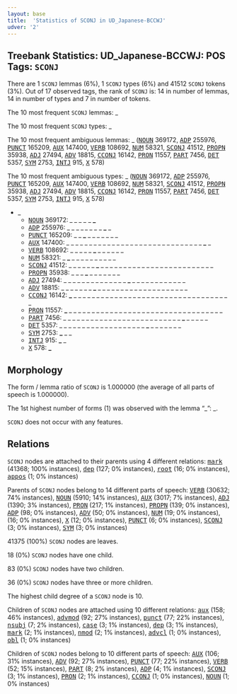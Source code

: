 ```yaml
---
layout: base
title:  'Statistics of SCONJ in UD_Japanese-BCCWJ'
udver: '2'
---
```


## Treebank Statistics: UD_Japanese-BCCWJ: POS Tags: `SCONJ`

There are 1 `SCONJ` lemmas (6%), 1 `SCONJ` types (6%) and 41512 `SCONJ` tokens (3%).
Out of 17 observed tags, the rank of `SCONJ` is: 14 in number of lemmas, 14 in number of types and 7 in number of tokens.

The 10 most frequent `SCONJ` lemmas: _

The 10 most frequent `SCONJ` types:  _

The 10 most frequent ambiguous lemmas: _ (<tt><a href="ja_bccwj-pos-NOUN.html">NOUN</a></tt> 369172, <tt><a href="ja_bccwj-pos-ADP.html">ADP</a></tt> 255976, <tt><a href="ja_bccwj-pos-PUNCT.html">PUNCT</a></tt> 165209, <tt><a href="ja_bccwj-pos-AUX.html">AUX</a></tt> 147400, <tt><a href="ja_bccwj-pos-VERB.html">VERB</a></tt> 108692, <tt><a href="ja_bccwj-pos-NUM.html">NUM</a></tt> 58321, <tt><a href="ja_bccwj-pos-SCONJ.html">SCONJ</a></tt> 41512, <tt><a href="ja_bccwj-pos-PROPN.html">PROPN</a></tt> 35938, <tt><a href="ja_bccwj-pos-ADJ.html">ADJ</a></tt> 27494, <tt><a href="ja_bccwj-pos-ADV.html">ADV</a></tt> 18815, <tt><a href="ja_bccwj-pos-CCONJ.html">CCONJ</a></tt> 16142, <tt><a href="ja_bccwj-pos-PRON.html">PRON</a></tt> 11557, <tt><a href="ja_bccwj-pos-PART.html">PART</a></tt> 7456, <tt><a href="ja_bccwj-pos-DET.html">DET</a></tt> 5357, <tt><a href="ja_bccwj-pos-SYM.html">SYM</a></tt> 2753, <tt><a href="ja_bccwj-pos-INTJ.html">INTJ</a></tt> 915, <tt><a href="ja_bccwj-pos-X.html">X</a></tt> 578)

The 10 most frequent ambiguous types:  _ (<tt><a href="ja_bccwj-pos-NOUN.html">NOUN</a></tt> 369172, <tt><a href="ja_bccwj-pos-ADP.html">ADP</a></tt> 255976, <tt><a href="ja_bccwj-pos-PUNCT.html">PUNCT</a></tt> 165209, <tt><a href="ja_bccwj-pos-AUX.html">AUX</a></tt> 147400, <tt><a href="ja_bccwj-pos-VERB.html">VERB</a></tt> 108692, <tt><a href="ja_bccwj-pos-NUM.html">NUM</a></tt> 58321, <tt><a href="ja_bccwj-pos-SCONJ.html">SCONJ</a></tt> 41512, <tt><a href="ja_bccwj-pos-PROPN.html">PROPN</a></tt> 35938, <tt><a href="ja_bccwj-pos-ADJ.html">ADJ</a></tt> 27494, <tt><a href="ja_bccwj-pos-ADV.html">ADV</a></tt> 18815, <tt><a href="ja_bccwj-pos-CCONJ.html">CCONJ</a></tt> 16142, <tt><a href="ja_bccwj-pos-PRON.html">PRON</a></tt> 11557, <tt><a href="ja_bccwj-pos-PART.html">PART</a></tt> 7456, <tt><a href="ja_bccwj-pos-DET.html">DET</a></tt> 5357, <tt><a href="ja_bccwj-pos-SYM.html">SYM</a></tt> 2753, <tt><a href="ja_bccwj-pos-INTJ.html">INTJ</a></tt> 915, <tt><a href="ja_bccwj-pos-X.html">X</a></tt> 578)


* _
  * <tt><a href="ja_bccwj-pos-NOUN.html">NOUN</a></tt> 369172: <b>_</b> _ <b>_</b> <b>_</b> _ _ <b>_</b> <b>_</b> _ <b>_</b> _ <b>_</b>
  * <tt><a href="ja_bccwj-pos-ADP.html">ADP</a></tt> 255976: _ _ _ _ <b>_</b> _ _ _ <b>_</b> _ <b>_</b> _
  * <tt><a href="ja_bccwj-pos-PUNCT.html">PUNCT</a></tt> 165209: _ _ <b>_</b> _ _ _ _ _ _ _
  * <tt><a href="ja_bccwj-pos-AUX.html">AUX</a></tt> 147400: _ _ _ _ _ _ _ _ _ _ _ _ _ _ _ _ _ _ _ _ _ _ _ _ _ _ _ _ _ _ <b>_</b> _
  * <tt><a href="ja_bccwj-pos-VERB.html">VERB</a></tt> 108692: _ _ _ _ _ <b>_</b> _ _ _ _ _ _
  * <tt><a href="ja_bccwj-pos-NUM.html">NUM</a></tt> 58321: _ <b>_</b> _ _ _ _ _ _ _ _ _ _
  * <tt><a href="ja_bccwj-pos-SCONJ.html">SCONJ</a></tt> 41512: _ _ _ _ _ _ <b>_</b> _ _ _ _ _ _ _ _ _ _ _ _ _ _ _ _ _ _ _ _ _ _ _ _ _
  * <tt><a href="ja_bccwj-pos-PROPN.html">PROPN</a></tt> 35938: _ _ _ <b>_</b> _ _ _ _ _ _ _
  * <tt><a href="ja_bccwj-pos-ADJ.html">ADJ</a></tt> 27494: _ _ _ _ _ _ _ _ _ _ _ _ _ _ <b>_</b> _ _ _ _ _ _ _ _ _ _ _ _
  * <tt><a href="ja_bccwj-pos-ADV.html">ADV</a></tt> 18815: _ _ _ _ _ _ _ <b>_</b> _ _ _ _ _ _ _ _ _ _ _ _ _ _ _ _ _ _ _ _
  * <tt><a href="ja_bccwj-pos-CCONJ.html">CCONJ</a></tt> 16142: <b>_</b> _ _ _ _ _ _ _ _ _ _ _ _ _ _ _ _ _ _ _ _ _ _ _ _ _ _ _ _ _ _ _ _ _ _ _
  * <tt><a href="ja_bccwj-pos-PRON.html">PRON</a></tt> 11557: <b>_</b> _ _ _ _ _ _ _ _ _ _ _ _ _ _ _ _ _ _ _ _ _ _ _ _ _ _ _ _ _ _ _ _ _ _
  * <tt><a href="ja_bccwj-pos-PART.html">PART</a></tt> 7456: _ _ _ _ _ _ _ _ _ _ _ _ _ _ _ _ _ _ _ _ _ _ _ _ _ _ <b>_</b> _ _ _ _ _
  * <tt><a href="ja_bccwj-pos-DET.html">DET</a></tt> 5357: _ _ _ _ _ _ _ _ _ _ _ _ _ _ _ _ _ _ _ <b>_</b> _ _ _ _ _ _ _
  * <tt><a href="ja_bccwj-pos-SYM.html">SYM</a></tt> 2753: <b>_</b> _ _
  * <tt><a href="ja_bccwj-pos-INTJ.html">INTJ</a></tt> 915: <b>_</b> _
  * <tt><a href="ja_bccwj-pos-X.html">X</a></tt> 578: <b>_</b>

## Morphology

The form / lemma ratio of `SCONJ` is 1.000000 (the average of all parts of speech is 1.000000).

The 1st highest number of forms (1) was observed with the lemma “_”: _.

`SCONJ` does not occur with any features.


## Relations

`SCONJ` nodes are attached to their parents using 4 different relations: <tt><a href="ja_bccwj-dep-mark.html">mark</a></tt> (41368; 100% instances), <tt><a href="ja_bccwj-dep-dep.html">dep</a></tt> (127; 0% instances), <tt><a href="ja_bccwj-dep-root.html">root</a></tt> (16; 0% instances), <tt><a href="ja_bccwj-dep-appos.html">appos</a></tt> (1; 0% instances)

Parents of `SCONJ` nodes belong to 14 different parts of speech: <tt><a href="ja_bccwj-pos-VERB.html">VERB</a></tt> (30632; 74% instances), <tt><a href="ja_bccwj-pos-NOUN.html">NOUN</a></tt> (5910; 14% instances), <tt><a href="ja_bccwj-pos-AUX.html">AUX</a></tt> (3017; 7% instances), <tt><a href="ja_bccwj-pos-ADJ.html">ADJ</a></tt> (1390; 3% instances), <tt><a href="ja_bccwj-pos-PRON.html">PRON</a></tt> (217; 1% instances), <tt><a href="ja_bccwj-pos-PROPN.html">PROPN</a></tt> (139; 0% instances), <tt><a href="ja_bccwj-pos-ADP.html">ADP</a></tt> (98; 0% instances), <tt><a href="ja_bccwj-pos-ADV.html">ADV</a></tt> (50; 0% instances), <tt><a href="ja_bccwj-pos-NUM.html">NUM</a></tt> (19; 0% instances),  (16; 0% instances), <tt><a href="ja_bccwj-pos-X.html">X</a></tt> (12; 0% instances), <tt><a href="ja_bccwj-pos-PUNCT.html">PUNCT</a></tt> (6; 0% instances), <tt><a href="ja_bccwj-pos-SCONJ.html">SCONJ</a></tt> (3; 0% instances), <tt><a href="ja_bccwj-pos-SYM.html">SYM</a></tt> (3; 0% instances)

41375 (100%) `SCONJ` nodes are leaves.

18 (0%) `SCONJ` nodes have one child.

83 (0%) `SCONJ` nodes have two children.

36 (0%) `SCONJ` nodes have three or more children.

The highest child degree of a `SCONJ` node is 10.

Children of `SCONJ` nodes are attached using 10 different relations: <tt><a href="ja_bccwj-dep-aux.html">aux</a></tt> (158; 46% instances), <tt><a href="ja_bccwj-dep-advmod.html">advmod</a></tt> (92; 27% instances), <tt><a href="ja_bccwj-dep-punct.html">punct</a></tt> (77; 22% instances), <tt><a href="ja_bccwj-dep-nsubj.html">nsubj</a></tt> (7; 2% instances), <tt><a href="ja_bccwj-dep-case.html">case</a></tt> (3; 1% instances), <tt><a href="ja_bccwj-dep-dep.html">dep</a></tt> (3; 1% instances), <tt><a href="ja_bccwj-dep-mark.html">mark</a></tt> (2; 1% instances), <tt><a href="ja_bccwj-dep-nmod.html">nmod</a></tt> (2; 1% instances), <tt><a href="ja_bccwj-dep-advcl.html">advcl</a></tt> (1; 0% instances), <tt><a href="ja_bccwj-dep-obl.html">obl</a></tt> (1; 0% instances)

Children of `SCONJ` nodes belong to 10 different parts of speech: <tt><a href="ja_bccwj-pos-AUX.html">AUX</a></tt> (106; 31% instances), <tt><a href="ja_bccwj-pos-ADV.html">ADV</a></tt> (92; 27% instances), <tt><a href="ja_bccwj-pos-PUNCT.html">PUNCT</a></tt> (77; 22% instances), <tt><a href="ja_bccwj-pos-VERB.html">VERB</a></tt> (52; 15% instances), <tt><a href="ja_bccwj-pos-PART.html">PART</a></tt> (8; 2% instances), <tt><a href="ja_bccwj-pos-ADP.html">ADP</a></tt> (4; 1% instances), <tt><a href="ja_bccwj-pos-SCONJ.html">SCONJ</a></tt> (3; 1% instances), <tt><a href="ja_bccwj-pos-PRON.html">PRON</a></tt> (2; 1% instances), <tt><a href="ja_bccwj-pos-CCONJ.html">CCONJ</a></tt> (1; 0% instances), <tt><a href="ja_bccwj-pos-NOUN.html">NOUN</a></tt> (1; 0% instances)

